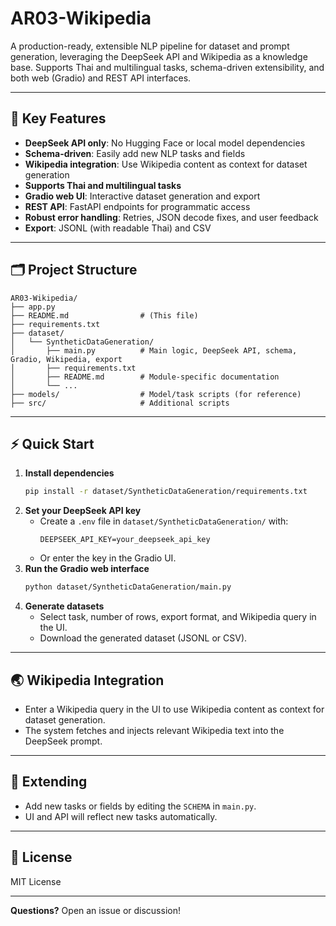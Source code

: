 # AR03-Wikipedia

A production-ready, extensible NLP pipeline for dataset and prompt generation, leveraging the DeepSeek API and Wikipedia as a knowledge base. Supports Thai and multilingual tasks, schema-driven extensibility, and both web (Gradio) and REST API interfaces.

---

## 🚀 Key Features

- **DeepSeek API only**: No Hugging Face or local model dependencies
- **Schema-driven**: Easily add new NLP tasks and fields
- **Wikipedia integration**: Use Wikipedia content as context for dataset generation
- **Supports Thai and multilingual tasks**
- **Gradio web UI**: Interactive dataset generation and export
- **REST API**: FastAPI endpoints for programmatic access
- **Robust error handling**: Retries, JSON decode fixes, and user feedback
- **Export**: JSONL (with readable Thai) and CSV

---

## 🗂️ Project Structure

```
AR03-Wikipedia/
├── app.py
├── README.md                # (This file)
├── requirements.txt
├── dataset/
│   └── SyntheticDataGeneration/
│       ├── main.py          # Main logic, DeepSeek API, schema, Gradio, Wikipedia, export
│       ├── requirements.txt
│       ├── README.md        # Module-specific documentation
│       └── ...
├── models/                  # Model/task scripts (for reference)
├── src/                     # Additional scripts
```

---

## ⚡ Quick Start

1. **Install dependencies**
   ```bash
   pip install -r dataset/SyntheticDataGeneration/requirements.txt
   ```
2. **Set your DeepSeek API key**
   - Create a `.env` file in `dataset/SyntheticDataGeneration/` with:
     ```env
     DEEPSEEK_API_KEY=your_deepseek_api_key
     ```
   - Or enter the key in the Gradio UI.
3. **Run the Gradio web interface**
   ```bash
   python dataset/SyntheticDataGeneration/main.py
   ```
4. **Generate datasets**
   - Select task, number of rows, export format, and Wikipedia query in the UI.
   - Download the generated dataset (JSONL or CSV).

---

## 🌏 Wikipedia Integration

- Enter a Wikipedia query in the UI to use Wikipedia content as context for dataset generation.
- The system fetches and injects relevant Wikipedia text into the DeepSeek prompt.

---

## 🧩 Extending

- Add new tasks or fields by editing the `SCHEMA` in `main.py`.
- UI and API will reflect new tasks automatically.

---

## 📜 License

MIT License

---

**Questions?** Open an issue or discussion!